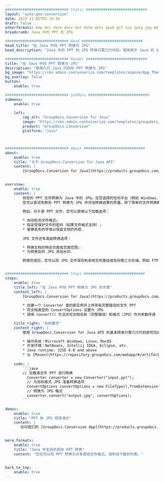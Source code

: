 ```yaml
---
############################# Static ############################
layout: "auto-gen-conversion"
date: 2022-11-05T05:19:39
draft: false
otherformats: bmp doc docm docx dot dotm dotx epub gif ico jpeg jpg md odt ott pdf png psd rtf tex tif tiff txt xps
breadcrumb: Java 中的 PPT 到 JPG

############################# Head ############################
head_title: "在 Java 中将 PPT 转换为 JPG"
head_description: "Java 中的 PPT 到 JPG 转换只需几行代码。使用用于 Java 的 GroupDocs 文档转换 API 转换 160 多种文件格式"

############################# Header ############################
title: "在 Java 中将 PPT 转换为 JPG"
description: "使用几行 Java 代码将 PPT 转换为 JPG"
bg_image: "https://cms.admin.containerize.com/templates/aspose/App_Themes/V3/images/bg/header1.png"
bg_overlay: false
button:
    enable: true

############################# SubMenu ############################
submenu:
    enable: true

    left:
        img_alt: "GroupDocs.Conversion for Java"
        image: "https://cms.admin.containerize.com/templates/groupdocs/images/product-logos/90x90-noborder/groupdocs-conversion-java.png"
        product: "GroupDocs.Conversion"
        platform: "Java"



############################# About ############################
about:
    enable: true
    title: "关于 GroupDocs.Conversion for Java API"
    content: |
        [GroupDocs.Conversion for Java](https://products.groupdocs.com/conversion/java/) 是一种高级文件格式转换 API，用于在 Microsoft Office、OpenDocument、PDF、HTML、电子邮件、CAD 等流行图像和文档格式之间进行转换。只需几行代码即可完成更多工作。本机 API 会自动检测原始文档的格式，并提供许多选项来自定义转换后的文档。除了从文档中提取信息的功能外，它还默认支持将转换结果缓存到本地磁盘。但是，任何类型的缓存存储都可以通过实施适当的接口来支持 - Amazon S3、Dropbox、Google Drive、Windows Azure、Reddis 或任何其他接口。
    

overview:
    enable: true
    content: |
        将您的 PPT 文件转换为 Java 中的 JPG。在您选择的任何平台（例如 Windows、Linux、macOS）上，只需几行 Java 代码。
        您可以尝试免费将 PPT 转换为 JPG 并评估转换结果的质量。除了简单的文件转换脚本外，您还可以尝试更复杂的选项来加载 PPT 源文件并存储 JPG 输出。 
        
        例如，对于源 PPT 文件，您可以使用以下加载选项：

        * 自动检测文件格式;
        * 指定受保护文件的密码（如果文件格式支持）;
        * 替换丢失的字体以保留文档的外观.
        
        JPG 文件还有高级转换选项：

        * 转换文档的特定页面或页面范围;
        * 为转换后的 JPG 添加水印.

        转换完成后，您可以将 JPG 文件保存到本地文件路径或任何第三方存储，例如 FTP、Amazon S3、Google Drive、Dropbox 等。请注意 - 转换 PPT到 JPG，您不需要安装任何额外的软件，例如 MS Office、Open Office、Adobe Acrobat Reader 等。


############################# Steps ############################
steps:
    enable: true
    title_left: "在 Java 中将 PPT 转换为 JPG 的步骤"
    content_left: |
        [GroupDocs.Conversion for Java](https://products.groupdocs.com/conversion/java/) 允许开发人员使用几行代码轻松地将 PPT 文件转换为 JPG。
        
        * 创建一个 Converter 类的新实例并上传带有完整路径的文件 PPT
        * 将文档类型的 ConvertOptions 设置为 JPG
        * 调用 convert() 方法并将文档名称（完整路径）和格式（JPG）作为参数传递

    title_right: "系统要求"
    content_right: |
        使用 GroupDocs.Conversion for Java API 的基本转换只需几行代码即可完成。所有主要平台和操作系统都支持我们的 API。在执行以下代码之前，请确保您的系统上安装了以下先决条件。

        * 操作系统：Microsoft Windows、Linux、MacOS
        * 开发环境：NetBeans, Intellij IDEA, Eclipse, etc.
        * Java runtime: J2SE 6.0 and above
        * 从 [Maven](https://repository.groupdocs.com/webapp/#/artifacts/browse/tree/General/repo/com/groupdocs/groupdocs-conversion) 获取最新的 GroupDocs.Conversion for Java
         
    code: |
        ```java    
        // 加载源文件 PPT 进行转换
          Converter converter = new Converter("input.ppt");
          // 为目标格式 JPG 准备转换选项
          ConvertOptions convertOptions = new FileType().fromExtension("jpg").getConvertOptions();
          // 转换为 JPG 格式
          converter.convert("output.jpg", convertOptions);
        ```

demos:
    enable: true
    title: "PPT 到 JPG 现场演示"
    content: |
       访问我们的 [GroupDocs.Conversion App](https://products.groupdocs.app/conversion/family) 网站并立即尝试 PPT 到 JPG 转换。免费演示具有以下好处
          

more_formats:
    enable: true
    title: "Java 中支持的其他 PPT 转换"
    content: "您还可以将 PPT 转换为许多其他文件格式。请参阅下面的列表。"
       
       
back_to_top:
    enable: true
---
```

